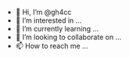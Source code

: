 - 👋 Hi, I’m @gh4cc
- 👀 I’m interested in ...
- 🌱 I’m currently learning ...
- 💞️ I’m looking to collaborate on ...
- 📫 How to reach me ...

<!---
gh4cc/gh4cc is a ✨ special ✨ repository because its `README.md` (this file) appears on your GitHub profile.
You can click the Preview link to take a look at your changes.
--->
